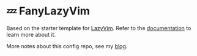 # 💤 FanyLazyVim

Based on the starter template for [LazyVim](https://github.com/LazyVim/LazyVim).
Refer to the [documentation](https://lazyvim.github.io/installation) to learn more about it.

More notes about this config repo, see my [blog](https://fanlumaster.github.io/2023/11/25/Lazyvim-configure-from-scratch/).


